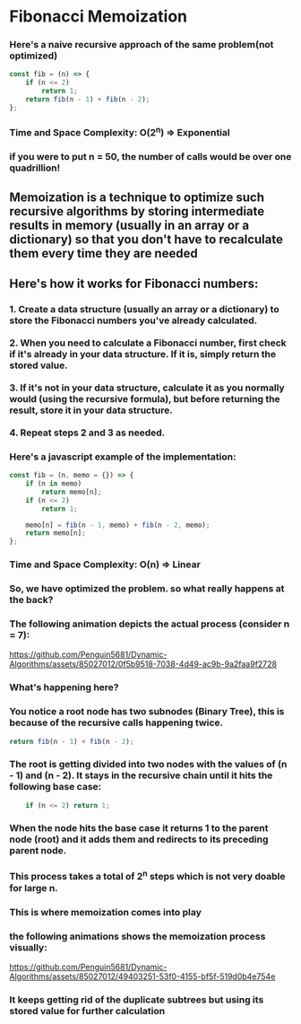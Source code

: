 # Fibonacci Memoization

### Here's a naive recursive approach of the same problem(not optimized)

```javascript
const fib = (n) => {
    if (n <= 2)
        return 1;
    return fib(n - 1) + fib(n - 2);
};  
```

### Time and Space Complexity: O(2<sup>n</sup>) => Exponential
### if you were to put n = 50, the number of calls would be over one quadrillion!

##

## Memoization is a technique to optimize such recursive algorithms by storing intermediate results in memory (usually in an array or a dictionary) so that you don't have to recalculate them every time they are needed

## Here's how it works for Fibonacci numbers:

### 1. Create a data structure (usually an array or a dictionary) to store the Fibonacci numbers you've already calculated. <br> <br> 2. When you need to calculate a Fibonacci number, first check if it's already in your data structure. If it is, simply return the stored value. <br> <br> 3. If it's not in your data structure, calculate it as you normally would (using the recursive formula), but before returning the result, store it in your data structure. <br> <br> 4. Repeat steps 2 and 3 as needed.

### Here's a javascript example of the implementation:

```javascript
const fib = (n, memo = {}) => {   
    if (n in memo) 
        return memo[n];
    if (n <= 2)
        return 1;

    memo[n] = fib(n - 1, memo) + fib(n - 2, memo);
    return memo[n];
};
```

### Time and Space Complexity: O(n) => Linear

### So, we have optimized the problem. so what really happens at the back?
### The following animation depicts the actual process (consider n = 7):

https://github.com/Penguin5681/Dynamic-Algorithms/assets/85027012/0f5b9518-7038-4d49-ac9b-9a2faa9f2728

### What's happening here?

### You notice a root node has two subnodes (Binary Tree), this is because of the recursive calls happening twice.
```javascript
return fib(n - 1) + fib(n - 2);
```

### The root is getting divided into two nodes with the values of (n - 1) and (n - 2). It stays in the recursive chain until it hits the following base case: 
```javascript
    if (n <= 2) return 1;
```

### When the node hits the base case it returns 1 to the parent node (root) and it adds them and redirects to its preceding parent node.

### This process takes a total of 2<sup>n</sup> steps which is not very doable for large n.

### This is where memoization comes into play
### the following animations shows the memoization process visually:

https://github.com/Penguin5681/Dynamic-Algorithms/assets/85027012/49403251-53f0-4155-bf5f-519d0b4e754e

### It keeps getting rid of the duplicate subtrees but using its stored value for further calculation

